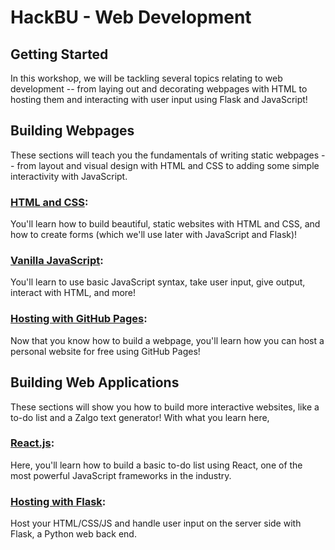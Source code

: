 # HackBU - Web Development

## Getting Started

In this workshop, we will be tackling several topics relating to web development -- from laying out and decorating webpages with HTML to hosting them and interacting with user input using Flask and JavaScript!

## Building Webpages
These sections will teach you the fundamentals of writing static webpages -- from layout and visual design with HTML and CSS to adding some simple interactivity with JavaScript. 

### [HTML and CSS](https://github.com/HackBinghamton/WebDevelopmentWorkshop/tree/master/Intro%20to%20HTML%20and%20CSS):
You'll learn how to build beautiful, static websites with HTML and CSS, and how to create forms (which we'll use later with JavaScript and Flask)!

### [Vanilla JavaScript](https://github.com/HackBinghamton/WebDevelopmentWorkshop/blob/master/JavaScript/introToJavaScript.md):
You'll learn to use basic JavaScript syntax, take user input, give output, interact with HTML, and more!

### [Hosting with GitHub Pages](https://github.com/HackBinghamton/WebDevelopmentWorkshop/tree/master/GitHub%20Pages%2C%20Domain%20Names%2C%20and%20Jekyll):
Now that you know how to build a webpage, you'll learn how you can host a personal website for free using GitHub Pages!

## Building Web Applications
These sections will show you how to build more interactive websites, like a to-do list and a Zalgo text generator! With what you learn here,

### [React.js](https://github.com/HackBinghamton/WebDevelopmentWorkshop/tree/master/React.js):
Here, you'll learn how to build a basic to-do list using React, one of the most powerful JavaScript frameworks in the industry.

### [Hosting with Flask](https://github.com/HackBinghamton/WebDevelopmentWorkshop/tree/master/Hosting%20with%20Flask):
Host your HTML/CSS/JS and handle user input on the server side with Flask, a Python web back end.
